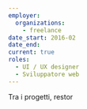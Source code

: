 ```yaml
---
employer:
  organizations:
    - freelance
date_start: 2016-02
date_end:
current: true
roles:
  - UI / UX designer
  - Sviluppatore web
---
```


Tra i progetti, restor
